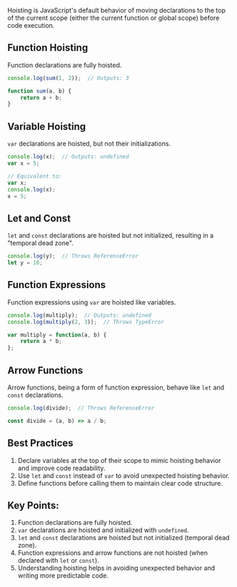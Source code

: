 Hoisting is JavaScript's default behavior of moving declarations to the top of the current scope (either the current function or global scope) before code execution.
## Function Hoisting

Function declarations are fully hoisted.

```javascript
console.log(sum(1, 2));  // Outputs: 3

function sum(a, b) { 
    return a + b; 
}
```

## Variable Hoisting

`var` declarations are hoisted, but not their initializations.

```javascript
console.log(x);  // Outputs: undefined
var x = 5;

// Equivalent to:
var x;
console.log(x);
x = 5;
```

## Let and Const

`let` and `const` declarations are hoisted but not initialized, resulting in a "temporal dead zone".

```javascript
console.log(y);  // Throws ReferenceError
let y = 10;
```

## Function Expressions

Function expressions using `var` are hoisted like variables.

```javascript
console.log(multiply);  // Outputs: undefined
console.log(multiply(2, 3));  // Throws TypeError

var multiply = function(a, b) { 
    return a * b; 
};
```

## Arrow Functions

Arrow functions, being a form of function expression, behave like `let` and `const` declarations.

```javascript
console.log(divide);  // Throws ReferenceError

const divide = (a, b) => a / b;
```

## Best Practices
1. Declare variables at the top of their scope to mimic hoisting behavior and improve code readability.
2. Use `let` and `const` instead of `var` to avoid unexpected hoisting behavior.
3. Define functions before calling them to maintain clear code structure.

## Key Points:

1. Function declarations are fully hoisted.
2. `var` declarations are hoisted and initialized with `undefined`.
3. `let` and `const` declarations are hoisted but not initialized (temporal dead zone).
4. Function expressions and arrow functions are not hoisted (when declared with `let` or `const`).
5. Understanding hoisting helps in avoiding unexpected behavior and writing more predictable code.